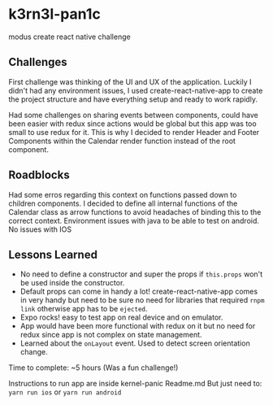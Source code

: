 # k3rn3l-pan1c
modus create react native challenge

## Challenges
First challenge was thinking of the UI and UX of the application. Luckily I didn't had any environment issues, I used create-react-native-app to create the project structure and have everything setup and ready to work rapidly.

Had some challenges on sharing events between components, could have been easier with redux since actions would be global but this app was too small to use redux for it. This is why I decided to render Header and Footer Components within the Calendar render function instead of the root component.

## Roadblocks
Had some erros regarding this context on functions passed down to children components. I decided to define all internal functions of the Calendar class as arrow functions to avoid headaches of binding this to the correct context. Environment issues with java to be able to test on android. No issues with IOS

## Lessons Learned
- No need to define a constructor and super the props if `this.props` won't be used inside the constructor.
- Default props can come in handy a lot!
create-react-native-app comes in very handy but need to be sure no need for libraries that required `rnpm link` otherwise app has to be `ejected`.
- Expo rocks! easy to test app on real device and on emulator.
- App would have been more functional with redux on it but no need for redux since app is not complex on state management.
- Learned about the `onLayout` event. Used to detect screen orientation change.

Time to complete: ~5 hours (Was a fun challenge!)

Instructions to run app are inside kernel-panic Readme.md
But just need to: `yarn run ios` or `yarn run android`
